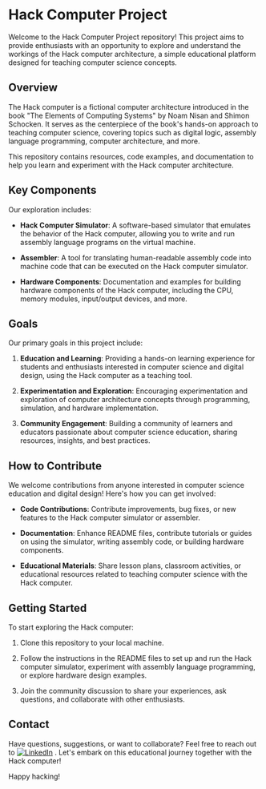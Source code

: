 # Hack Computer Project

Welcome to the Hack Computer Project repository! This project aims to provide enthusiasts with an opportunity to explore and understand the workings of the Hack computer architecture, a simple educational platform designed for teaching computer science concepts.

## Overview

The Hack computer is a fictional computer architecture introduced in the book "The Elements of Computing Systems" by Noam Nisan and Shimon Schocken. It serves as the centerpiece of the book's hands-on approach to teaching computer science, covering topics such as digital logic, assembly language programming, computer architecture, and more.

This repository contains resources, code examples, and documentation to help you learn and experiment with the Hack computer architecture.

## Key Components

Our exploration includes:

- **Hack Computer Simulator**: A software-based simulator that emulates the behavior of the Hack computer, allowing you to write and run assembly language programs on the virtual machine.

- **Assembler**: A tool for translating human-readable assembly code into machine code that can be executed on the Hack computer simulator.

- **Hardware Components**: Documentation and examples for building hardware components of the Hack computer, including the CPU, memory modules, input/output devices, and more.

## Goals

Our primary goals in this project include:

1. **Education and Learning**: Providing a hands-on learning experience for students and enthusiasts interested in computer science and digital design, using the Hack computer as a teaching tool.

2. **Experimentation and Exploration**: Encouraging experimentation and exploration of computer architecture concepts through programming, simulation, and hardware implementation.

3. **Community Engagement**: Building a community of learners and educators passionate about computer science education, sharing resources, insights, and best practices.

## How to Contribute

We welcome contributions from anyone interested in computer science education and digital design! Here's how you can get involved:

- **Code Contributions**: Contribute improvements, bug fixes, or new features to the Hack computer simulator or assembler.

- **Documentation**: Enhance README files, contribute tutorials or guides on using the simulator, writing assembly code, or building hardware components.

- **Educational Materials**: Share lesson plans, classroom activities, or educational resources related to teaching computer science with the Hack computer.

## Getting Started

To start exploring the Hack computer:

1. Clone this repository to your local machine.
  
2. Follow the instructions in the README files to set up and run the Hack computer simulator, experiment with assembly language programming, or explore hardware design examples.

3. Join the community discussion to share your experiences, ask questions, and collaborate with other enthusiasts.

## Contact

Have questions, suggestions, or want to collaborate? Feel free to reach out to [![LinkedIn](https://img.shields.io/badge/LinkedIn-%230077B5.svg?logo=linkedin&logoColor=white)](https://linkedin.com/in/rahul-verma-a288392b6) . Let's embark on this educational journey together with the Hack computer!

Happy hacking!
